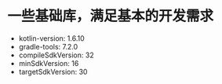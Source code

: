 # 一些基础库，满足基本的开发需求

- kotlin-version: 1.6.10
- gradle-tools: 7.2.0
- compileSdkVersion: 32
- minSdkVersion: 16
- targetSdkVersion: 30